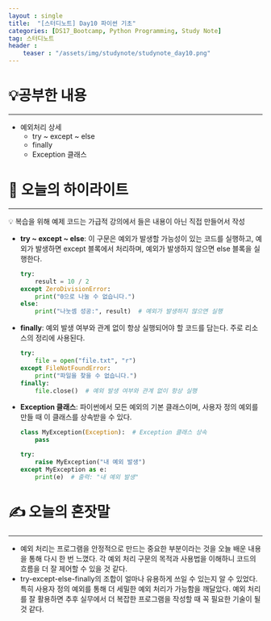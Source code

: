 ```yaml
---
layout : single
title:  "[스터디노트] Day10 파이썬 기초"
categories: [DS17_Bootcamp, Python Programming, Study Note]
tag: 스터디노트
header :
    teaser : "/assets/img/studynote/studynote_day10.png"
---
```



# 💡공부한 내용

---

- 예외처리 상세
    - try ~ except ~ else
    - finally
    - Exception 클래스

# 📝 오늘의 하이라이트

---

<aside>
💡 복습을 위해 예제 코드는 가급적 강의에서 들은 내용이 아닌 직접 만들어서 작성

</aside>

- **try ~ except ~ else**: 이 구문은 예외가 발생할 가능성이 있는 코드를 실행하고, 예외가 발생하면 except 블록에서 처리하며, 예외가 발생하지 않으면 else 블록을 실행한다.
    
    ```python
    try:
        result = 10 / 2
    except ZeroDivisionError:
        print("0으로 나눌 수 없습니다.")
    else:
        print("나눗셈 성공:", result)  # 예외가 발생하지 않으면 실행
    ```
    
- **finally**: 예외 발생 여부와 관계 없이 항상 실행되어야 할 코드를 담는다. 주로 리소스의 정리에 사용된다.
    
    ```python
    try:
        file = open("file.txt", "r")
    except FileNotFoundError:
        print("파일을 찾을 수 없습니다.")
    finally:
        file.close()  # 예외 발생 여부와 관계 없이 항상 실행
    ```
    
- **Exception 클래스**: 파이썬에서 모든 예외의 기본 클래스이며, 사용자 정의 예외를 만들 때 이 클래스를 상속받을 수 있다.
    
    ```python
    class MyException(Exception):  # Exception 클래스 상속
        pass
    
    try:
        raise MyException("내 예외 발생")
    except MyException as e:
        print(e)  # 출력: "내 예외 발생"
    ```
    

# ✍️ 오늘의 혼잣말

---

- 예외 처리는 프로그램을 안정적으로 만드는 중요한 부분이라는 것을 오늘 배운 내용을 통해 다시 한 번 느꼈다. 각 예외 처리 구문의 목적과 사용법을 이해하니 코드의 흐름을 더 잘 제어할 수 있을 것 같다.
- try-except-else-finally의 조합이 얼마나 유용하게 쓰일 수 있는지 알 수 있었다. 특히 사용자 정의 예외를 통해 더 세밀한 예외 처리가 가능함을 깨달았다. 예외 처리를 잘 활용하면 추후 실무에서 더 복잡한 프로그램을 작성할 때 꼭 필요한 기술이 될 것 같다.